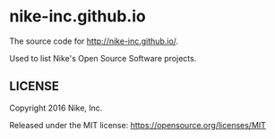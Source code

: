 nike-inc.github.io
======

The source code for http://nike-inc.github.io/.

Used to list Nike's Open Source Software projects.


LICENSE
------------

Copyright 2016 Nike, Inc.

Released under the MIT license: https://opensource.org/licenses/MIT

